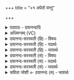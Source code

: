 +++
title = "०१ अपेतो यन्तु"

+++
<details><summary>पदपाठः - दयानन्दादि</summary>

अप॑। इ॒तः। य॒न्तु॒। प॒णयः॑। असु॑म्ना। दे॒व॒पी॒यव॒ इति॑ दे॑वऽपी॒यवः॑। अ॒स्य। लो॒कः। सु॒ताव॑तः। सु॒तव॑त॒ इति॑ सु॒तऽव॑तः। द्युभि॒रिति॒ द्युभिः॑। अहो॑भि॒रित्यहः॑ऽभिः। अ॒क्तुभि॒रित्य॒क्तुऽभिः॑। व्य᳖क्त॒मिति॒ विऽअ॑क्तम्। य॒मः। द॒दा॒तु॒। अ॒व॒सान॒मित्य॑व॒ऽसान॑म्। अ॒स्मै॒। १।
</details>

<details><summary>अधिमन्त्रम् (VC)</summary>

- पितरो देवताः
- आदित्या देवा ऋषयः
- पिपीलिकामध्या निचृद्गायत्री, प्राजापत्या बृहती
- षड्जः
</details>

<details><summary>दयानन्द-सरस्वती (हि) - विषयः</summary>

अब व्यवहार और जीव की गति विषय को अगले मन्त्र में कहा है ॥
</details>

<details><summary>दयानन्द-सरस्वती (हि) - पदार्थः</summary>

पदार्थान्वयभाषाः -  जो (देवपीयवः) विद्वानों के द्वेषी (पणयः) व्यवहारी लोग दूसरों के लिये (असुम्नाः) दुःखों को देते हैं, वे (इतः) यहाँ से (अप, यन्तु) दूर जावें (लोकः) देखने योग्य (यमः) सबका नियन्ता परमात्मा (द्युभिः) प्रकाशमान (अहोभिः) दिन (अक्तुभिः) और रात्रियों के साथ (अस्य) इस (सुतावतः) वेद वा विद्वानों से प्रेरित प्रशस्त कर्मोंवाले जनों के सम्बन्धी (अस्मै) इस मनुष्य के लिये (व्यक्तम्) प्रसिद्ध (अवसानम्) अवकाश को (ददातु) देवे ॥१ ॥
</details>

<details><summary>दयानन्द-सरस्वती (हि) - भावार्थः</summary>

भावार्थभाषाः -  जो लोग आप्त सत्यवादी धर्मात्मा विद्वानों से द्वेष करते, वे शीघ्र ही दुःख को प्राप्त होते हैं। जो जीव शरीर छोड़ के जाते हैं, उनके लिये यथायोग्य अवकाश देकर उनके कर्मानुसार परमेश्वर सुख-दुःख फल देता है ॥१ ॥
</details>

<details><summary>दयानन्द-सरस्वती (सं) - विषयः</summary>

अथ व्यवहारजीवयोर्गतिमाह ॥
</details>

<details><summary>दयानन्द-सरस्वती (सं) - पदार्थः</summary>

पदार्थान्वयभाषाः -  ये देवपीयवः पणयोऽसुम्नाऽन्येभ्यो ददति, त इतोऽपयन्तु लोको यमो द्युभिरहोभिरक्तुभिरस्य सुतावतो जनस्य सम्बन्धिनेऽस्मै व्यक्तमवसानं ददातु ॥१ ॥
</details>

<details><summary>दयानन्द-सरस्वती (सं) - भावार्थः</summary>

भावार्थभाषाः -  य आप्तान् विदुषो द्विषन्ति, ते सद्यो दुःखमाप्नुवन्ति। ये जीवाः शरीरं त्यक्त्वा गच्छन्ति तेभ्यो यथायोग्यमवकाशं दत्त्वा परमेश्वरस्तेषां कर्मानुसारेण सुखदुःखानि ददति ॥१ ॥
</details>

<details><summary>सविता जोशी ← दयानन्दः (म) - भावार्थः</summary>

भावार्थभाषाः -  जे लोक आप्त, सत्यवादी, धर्मात्मा, विद्वानांचा द्वेष करतात. ते लवकरच दुःखी होतात. जे जीव शरीर सोडून जातात. त्यांना परमेश्वर त्यााच्या कमानुसार सुख दुःखाचे यथायोग्य फळ देतो.
</details>